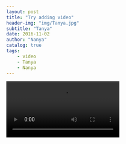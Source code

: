 ```yaml
---
layout: post
title: "Try adding video"
header-img: "img/Tanya.jpg"
subtitle: "Tanya"
date: 2016-11-02
author: "Nanya"
catalog: true
tags:
    - video
    - Tanya
    - Nanya
---
```


<video autoplay="true" controls src="https://rawgithub.com/mushroommie/videos/master/Tanya-Speechlesser.mp4"></video>